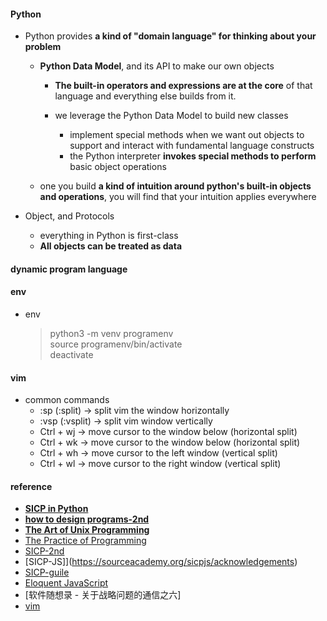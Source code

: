 

#### Python  
* Python provides **a kind of "domain language" for thinking about your problem**    
    - **Python Data Model**, and its API to make our own objects  
        + **The built-in operators and expressions are at the core** of that language and everything else builds from it.  

        + we leverage the Python Data Model to build new classes  
            - implement special methods when we want out objects to support and interact with fundamental language constructs  
            - the Python interpreter **invokes special methods to perform** basic object operations  
  
    - one you build **a kind of intuition around python's built-in objects and operations**, you will find that your intuition applies everywhere  
        
* Object, and Protocols  
    - everything in Python is first-class  
    - **All objects can be treated as data**    


#### dynamic program language  

#### env
* env  
    > python3 -m venv programenv  
    > source  programenv/bin/activate   
    > deactivate  

#### vim
* common commands 
    - :sp (:split) -> split vim the window horizontally  
    - :vsp (:vsplit) -> split vim window vertically  
    - Ctrl + wj -> move cursor to the window below (horizontal split)  
    - Ctrl + wk -> move cursor to the window below (horizontal split)  
    - Ctrl + wh -> move cursor to the left window (vertical split)
    - Ctrl + wl -> move cursor to the right window (vertical split)



#### reference  
* **[SICP in Python](https://wizardforcel.gitbooks.io/sicp-in-python/content/0.html)**
* **[how to design programs-2nd](https://htdp.org/2018-01-06/Book/index.html)**  
* **[The Art of Unix Programming](http://www.catb.org/~esr/writings/taoup/html/)** 
* [The Practice of Programming](https://book.douban.com/subject/1459281/)
* [SICP-2nd](http://sarabander.github.io/sicp/html/index.xhtml#SEC_Contents)  
* [SICP-JS]](https://sourceacademy.org/sicpjs/acknowledgements)  
* [SICP-guile](https://github.com/zv/SICP-guile)  
* [Eloquent JavaScript](https://eloquentjavascript.net/)
* [软件随想录 - 关于战略问题的通信之六]  
* [vim](https://yannesposito.com/Scratch/en/blog/Learn-Vim-Progressively/)
